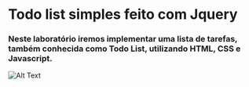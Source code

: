 # Todo list simples feito com Jquery

### Neste laboratório iremos implementar uma lista de tarefas, também conhecida como Todo List, utilizando HTML, CSS e Javascript.

![Alt Text](https://media.giphy.com/media/d2Myt06rMBNEE4I7ib/giphy.gif)
